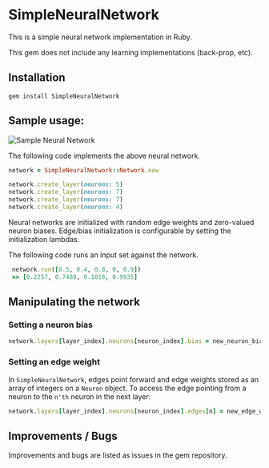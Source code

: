# SimpleNeuralNetwork

This is a simple neural network implementation in Ruby.

This gem does not include any learning implementations (back-prop, etc).

## Installation

```
gem install SimpleNeuralNetwork
```

## Sample usage:

![Sample Neural Network](https://cdn-images-1.medium.com/max/1600/0*IUWJ5oJ_z6AiG7Ja.jpg)

The following code implements the above neural network.

```ruby
network = SimpleNeuralNetwork::Network.new

network.create_layer(neurons: 5)
network.create_layer(neurons: 7)
network.create_layer(neurons: 7)
network.create_layer(neurons: 4)
```

Neural networks are initialized with random edge weights and zero-valued neuron biases. Edge/bias initialization is configurable by setting the initialization lambdas.

The following code runs an input set against the network.

```ruby
 network.run([0.5, 0.4, 0.8, 0, 0.9])
 => [0.2257, 0.7488, 0.1016, 0.9935]
```

## Manipulating the network

### Setting a neuron bias

```ruby
network.layers[layer_index].neurons[neuron_index].bias = new_neuron_bias
```

### Setting an edge weight

In `SimpleNeuralNetwork`, edges point forward and edge weights stored as an array of integers on a `Neuron` object. To access the edge pointing from a neuron to the `n'th` neuron in the next layer:

```ruby
network.layers[layer_index].neurons[neuron_index].edges[n] = new_edge_weight
```

## Improvements / Bugs
Improvements and bugs are listed as issues in the gem repository.

